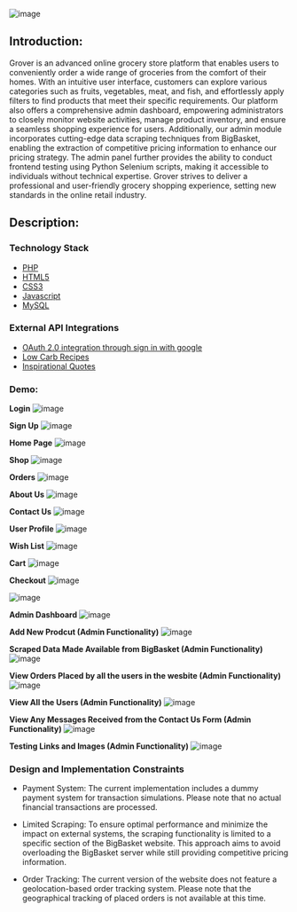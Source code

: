 ![image](https://github.com/Richie-Thakkar/Grover/assets/91325143/5729ea3d-3422-4328-87d6-88ebba54e311)

## Introduction:
Grover is an advanced online grocery store platform that enables users to conveniently order a wide range of groceries from the comfort of their homes. With an intuitive user interface, customers can explore various categories such as fruits, vegetables, meat, and fish, and effortlessly apply filters to find products that meet their specific requirements. Our platform also offers a comprehensive admin dashboard, empowering administrators to closely monitor website activities, manage product inventory, and ensure a seamless shopping experience for users. Additionally, our admin module incorporates cutting-edge data scraping techniques from        BigBasket, enabling the extraction of competitive pricing information to enhance our pricing strategy. The admin panel further provides the ability to conduct frontend testing using Python Selenium scripts, making it accessible to individuals without technical expertise. Grover strives to deliver a professional and user-friendly grocery shopping experience, setting new standards in the online retail industry.
## Description:
### Technology Stack
- [PHP](https://www.php.net/docs.php)
- [HTML5](https://developer.mozilla.org/en-US/docs/Web/HTML)
- [CSS3](https://developer.mozilla.org/en-US/docs/Learn/CSS)
- [Javascript](https://developer.mozilla.org/en-US/docs/Learn/JavaScript)
- [MySQL](https://www.mysql.com/)

### External API Integrations
- [OAuth 2.0 integration through sign in with google](https://developers.google.com/identity/gsi/web/guides/overview)
- [Low Carb Recipes](https://rapidapi.com/dfskGT/api/low-carb-recipes)
- [Inspirational Quotes](https://rapidapi.com/ipworld/api/quotes-inspirational-quotes-motivational-quotes)

### Demo:
**Login**
![image](https://github.com/Richie-Thakkar/Grover/assets/91325143/c79fb5ea-940a-4317-ab25-db599f0a4908)

**Sign Up**
![image](https://github.com/Richie-Thakkar/Grover/assets/91325143/11d542fc-f59d-4f25-89e2-089c67532dad)

**Home Page**
![image](https://github.com/Richie-Thakkar/Grover/assets/91325143/0203dee2-4690-4ac6-80c5-fc8a20b5e719)

**Shop**
![image](https://github.com/Richie-Thakkar/Grover/assets/91325143/938bc625-7cc5-42c5-b007-271be0ef710f)

**Orders**
![image](https://github.com/Richie-Thakkar/Grover/assets/91325143/2140d4bc-9e36-4038-8b40-55c6c2a1f0f0)

**About Us**
![image](https://github.com/Richie-Thakkar/Grover/assets/91325143/b113461a-bb8a-4fb4-a8eb-d8ee037a6e10)

**Contact Us**
![image](https://github.com/Richie-Thakkar/Grover/assets/91325143/0d37b279-4a60-4a69-b2c2-66b36f0fcc76)

**User Profile**
![image](https://github.com/Richie-Thakkar/Grover/assets/91325143/1e178c91-d7e3-4e19-9ed2-d8b198d7be28)

**Wish List**
![image](https://github.com/Richie-Thakkar/Grover/assets/91325143/ad0810df-5120-475e-a435-d53292b7a7ef)

**Cart**
![image](https://github.com/Richie-Thakkar/Grover/assets/91325143/3acfeecd-c7e9-4de0-a184-3a67f1fe9fa5)

**Checkout**
![image](https://github.com/Richie-Thakkar/Grover/assets/91325143/139344ac-6a6a-4b63-847f-779d59cca75f)

![image](https://github.com/Richie-Thakkar/Grover/assets/91325143/47ad2857-d1ff-47f7-b364-614bb22a713e)

**Admin Dashboard**
![image](https://github.com/Richie-Thakkar/Grover/assets/91325143/29ff2ccf-7e4b-4022-9c7a-ca2fb2bbd439)

**Add New Prodcut (Admin Functionality)**
![image](https://github.com/Richie-Thakkar/Grover/assets/91325143/7d7949fb-38c6-433b-8bff-d85b06135721)

**Scraped Data Made Available from BigBasket (Admin Functionality)**
![image](https://github.com/Richie-Thakkar/Grover/assets/91325143/d70bda85-09ae-4e7f-9ef9-1b829fdb9096)

**View Orders Placed by all the users in the wesbite (Admin Functionality)**
![image](https://github.com/Richie-Thakkar/Grover/assets/91325143/dbac9b98-b3b4-441d-b195-589cdd0d5496)

**View All the Users (Admin Functionality)**
![image](https://github.com/Richie-Thakkar/Grover/assets/91325143/6d7b5293-18cb-4e13-8017-7ecc3d897f13)

**View Any Messages Received from the Contact Us Form (Admin Functionality)**
![image](https://github.com/Richie-Thakkar/Grover/assets/91325143/e4059dd4-c2d4-4a3e-ae97-57095d6d86d1)

**Testing Links and Images (Admin Functionality)**
![image](https://github.com/Richie-Thakkar/Grover/assets/91325143/a5991baf-4cd7-4101-a66b-162dbd2dbc4e)


### Design and Implementation Constraints
- Payment System:
The current implementation includes a dummy payment system for transaction simulations. Please note that no actual financial transactions are processed.

- Limited Scraping:
To ensure optimal performance and minimize the impact on external systems, the scraping functionality is limited to a specific section of the BigBasket website. This approach aims to avoid overloading the BigBasket server while still providing competitive pricing information.

- Order Tracking:
The current version of the website does not feature a geolocation-based order tracking system. Please note that the geographical tracking of placed orders is not available at this time.
